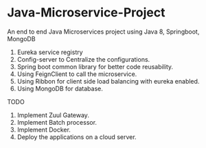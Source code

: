 # Java-Microservice-Project
An end to end Java Microservices project using Java 8, Springboot, MongoDB


1. Eureka service registry
2. Config-server to Centralize the configurations.
3. Spring boot common library for better code reusability.
4. Using FeignClient to call the microservice.
5. Using Ribbon for client side load balancing with eureka enabled.
6. Using MongoDB for database.


TODO

1. Implement Zuul Gateway.
2. Implement Batch processor.
3. Implement Docker.
4. Deploy the applications on a cloud server.
